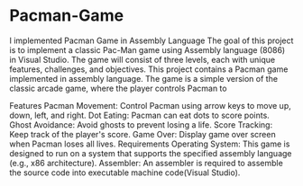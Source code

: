# Pacman-Game
I implemented Pacman Game in Assembly Language
The goal of this project is to implement a classic Pac-Man game using Assembly
language (8086) in Visual Studio. The game will consist of three levels, each with
unique features, challenges, and objectives.
This project contains a Pacman game implemented in assembly language. The game is a simple version of the classic arcade game, where the player controls Pacman to 

Features
Pacman Movement: Control Pacman using arrow keys to move up, down, left, and right.
Dot Eating: Pacman can eat dots to score points.
Ghost Avoidance: Avoid ghosts to prevent losing a life.
Score Tracking: Keep track of the player's score.
Game Over: Display game over screen when Pacman loses all lives.
Requirements
Operating System: This game is designed to run on a system that supports the specified assembly language (e.g., x86 architecture).
Assembler: An assembler is required to assemble the source code into executable machine code(Visual Studio).
